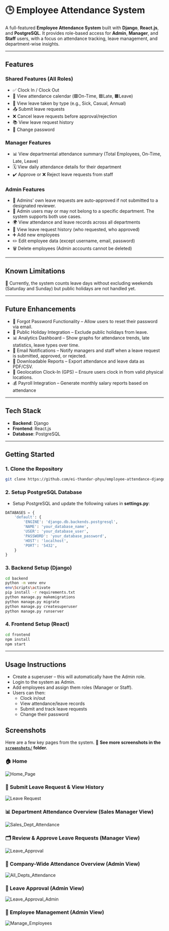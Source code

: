# 🕒 Employee Attendance System

A full-featured **Employee Attendance System** built with **Django**, **React.js**, and **PostgreSQL**. It provides role-based access for **Admin**, **Manager**, and **Staff** users, with a focus on attendance tracking, leave management, and department-wise insights.

---

## Features

### Shared Features (All Roles)
- ✅ Clock In / Clock Out
- 📅 View attendance calendar (🟩On-Time, 🟦Late, 🟧Leave)
- 📝 View leave taken by type (e.g., Sick, Casual, Annual)
- 📤 Submit leave requests 
- ❌ Cancel leave requests before approval/rejection
- 📚 View leave request history
- 🔐 Change password

### Manager Features
- 📊 View departmental attendance summary (Total Employees, On-Time, Late, Leave)
- 🗓️ View daily attendance details for their department
- ✔️ Approve or ❌ Reject leave requests from staff

### Admin Features
- 📝 Admins' own leave requests are auto-approved if not submitted to a designated reviewer.
- 🏢 Admin users may or may not belong to a specific department. The system supports both use cases.
- 🌍 View attendance and leave records across all departments
- 👥 View leave request history (who requested, who approved)
- ➕ Add new employees
- ✏️ Edit employee data (except username, email, password)
- 🗑️ Delete employees (Admin accounts cannot be deleted)

---

## Known Limitations

📆 Currently, the system counts leave days without excluding weekends (Saturday and Sunday) but public holidays are not handled yet.

---

## Future Enhancements
- 🔐 Forgot Password Functionality – Allow users to reset their password via email.
- 📆 Public Holiday Integration – Exclude public holidays from leave.
- 📊 Analytics Dashboard – Show graphs for attendance trends, late statistics, leave types over time.
- 📧 Email Notifications – Notify managers and staff when a leave request is submitted, approved, or rejected.
- 🧾 Downloadable Reports – Export attendance and leave data as PDF/CSV.
- 📍 Geolocation Clock-In (GPS) – Ensure users clock in from valid physical locations.
- 💰 Payroll Integration – Generate monthly salary reports based on attendance

---

## Tech Stack

- **Backend**: Django
- **Frontend**: React.js
- **Database**: PostgreSQL

---

## Getting Started

### 1. Clone the Repository

```bash
git clone https://github.com/ei-thandar-phyu/employee-attendance-django-pj.git
```

### 2. Setup PostgreSQL Database
- Setup PostgreSQL and update the following values in **settings.py**:
```python
DATABASES = {
    'default': {
        'ENGINE': 'django.db.backends.postgresql',
        'NAME': 'your_database_name',
        'USER': 'your_database_user',
        'PASSWORD': 'your_database_password',
        'HOST': 'localhost',
        'PORT': '5432',
    }
}
```

### 3. Backend Setup (Django)
```bash
cd backend
python -m venv env
env\Scripts\activate
pip install -r requirements.txt
python manage.py makemigrations
python manage.py migrate
python manage.py createsuperuser
python manage.py runserver
```

### 4. Frontend Setup (React)
```bash
cd frontend
npm install
npm start
```

---

## Usage Instructions

- Create a superuser – this will automatically have the Admin role.
- Login to the system as Admin.
- Add employees and assign them roles (Manager or Staff).
- Users can then:
  - Clock in/out
  - View attendance/leave records
  - Submit and track leave requests
  - Change their password

## Screenshots

Here are a few key pages from the system. 📸 **See more screenshots in the [`screenshots/`](./screenshots) folder.**

### 🏠 Home
![Home_Page](screenshots/homePage.PNG)

### 📝 Submit Leave Request & View History
![Leave Request](screenshots/leaveRequestAndHistory.PNG)

### 📊 Department Attendance Overview (Sales Manager View)
![Sales_Dept_Attendance](screenshots/salesDeptAttendance.PNG)

### 🗂️ Review & Approve Leave Requests (Manager View)
![Leave_Approval](screenshots/leaveApprovalPage.PNG)

### 🏢 Company-Wide Attendance Overview (Admin View)
![All_Depts_Attendance](screenshots/allDeptAttendance.PNG)

### 📝 Leave Approval (Admin View)
![Leave_Approval_Admin](screenshots/allLeaveApprovalPage.png)

### 👥 Employee Management (Admin View)
![Manage_Employees](screenshots/manageEmployeesPage.PNG)


